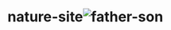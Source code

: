 # nature-site![father-son](https://user-images.githubusercontent.com/84919680/221547192-5071ba02-79f8-4432-92a2-9b13daea8ece.png)
